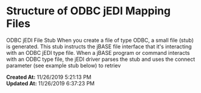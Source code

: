 # Structure of ODBC jEDI Mapping Files

ODBC jEDI File Stub When you create a file of type ODBC, a small file (stub) is generated. This stub instructs the jBASE file interface that it's interacting with an ODBC jEDI type file. When a jBASE program or command interacts with an ODBC type file, the jEDI driver parses the stub and uses the connect parameter (see example stub below) to retriev  

**Created At:** 11/26/2019 5:21:13 PM  
**Updated At:** 11/26/2019 6:37:23 PM  

